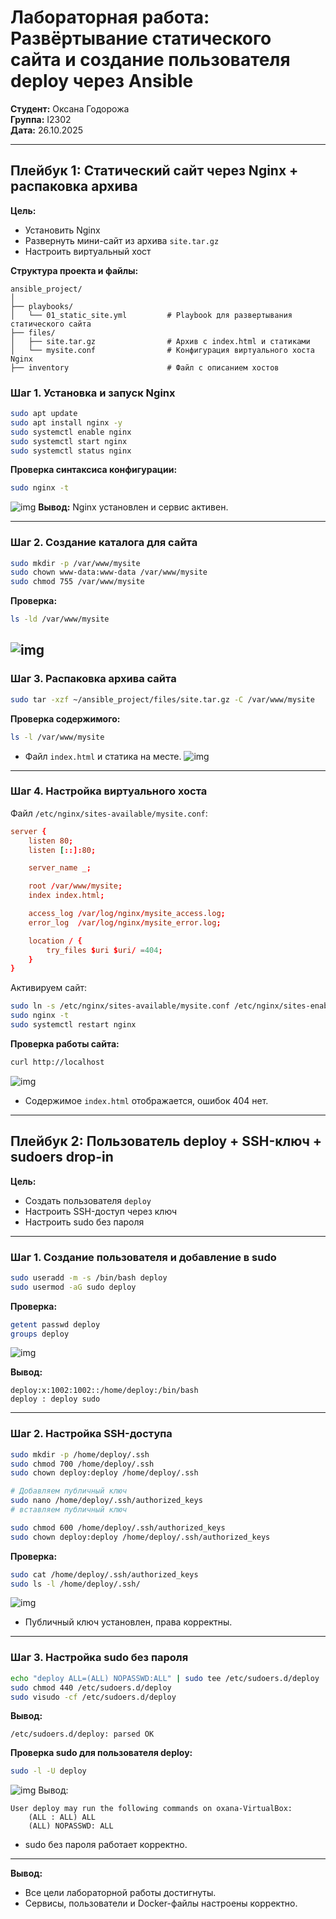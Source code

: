 # Лабораторная работа: Развёртывание статического сайта и создание пользователя deploy через Ansible

**Студент:** Оксана Годорожа  
**Группа:** I2302  
**Дата:** 26.10.2025

---

## Плейбук 1: Статический сайт через Nginx + распаковка архива

**Цель:**
- Установить Nginx
- Развернуть мини-сайт из архива `site.tar.gz`
- Настроить виртуальный хост

**Структура проекта и файлы:**

```
ansible_project/
│
├── playbooks/
│   └── 01_static_site.yml         # Playbook для развертывания статического сайта
├── files/
│   ├── site.tar.gz                # Архив с index.html и статиками
│   └── mysite.conf                # Конфигурация виртуального хоста Nginx
├── inventory                      # Файл с описанием хостов

```

### Шаг 1. Установка и запуск Nginx

```bash
sudo apt update
sudo apt install nginx -y
sudo systemctl enable nginx
sudo systemctl start nginx
sudo systemctl status nginx
```

**Проверка синтаксиса конфигурации:**

```bash
sudo nginx -t
```

![img](images/1.png)
**Вывод:** Nginx установлен и сервис активен.

---

### Шаг 2. Создание каталога для сайта

```bash
sudo mkdir -p /var/www/mysite
sudo chown www-data:www-data /var/www/mysite
sudo chmod 755 /var/www/mysite
```

**Проверка:**

```bash
ls -ld /var/www/mysite
```
![img](images/2.png)
---

### Шаг 3. Распаковка архива сайта

```bash
sudo tar -xzf ~/ansible_project/files/site.tar.gz -C /var/www/mysite
```



**Проверка содержимого:**

```bash
ls -l /var/www/mysite
```

- Файл `index.html` и статика на месте.
![img](images/3.png)
---

### Шаг 4. Настройка виртуального хоста

Файл `/etc/nginx/sites-available/mysite.conf`:

```conf
server {
    listen 80;
    listen [::]:80;

    server_name _;

    root /var/www/mysite;
    index index.html;

    access_log /var/log/nginx/mysite_access.log;
    error_log  /var/log/nginx/mysite_error.log;

    location / {
        try_files $uri $uri/ =404;
    }
}
```

Активируем сайт:

```bash
sudo ln -s /etc/nginx/sites-available/mysite.conf /etc/nginx/sites-enabled/
sudo nginx -t
sudo systemctl restart nginx
```

**Проверка работы сайта:**

```bash
curl http://localhost
```

![img](images/4.png)
- Содержимое `index.html` отображается, ошибок 404 нет.

---

## Плейбук 2: Пользователь deploy + SSH-ключ + sudoers drop-in

**Цель:**
- Создать пользователя `deploy`
- Настроить SSH-доступ через ключ
- Настроить sudo без пароля

---

### Шаг 1. Создание пользователя и добавление в sudo

```bash
sudo useradd -m -s /bin/bash deploy
sudo usermod -aG sudo deploy
```

**Проверка:**

```bash
getent passwd deploy
groups deploy
```
![img](images/5.png)

**Вывод:**

```
deploy:x:1002:1002::/home/deploy:/bin/bash
deploy : deploy sudo
```

---

### Шаг 2. Настройка SSH-доступа

```bash
sudo mkdir -p /home/deploy/.ssh
sudo chmod 700 /home/deploy/.ssh
sudo chown deploy:deploy /home/deploy/.ssh

# Добавляем публичный ключ
sudo nano /home/deploy/.ssh/authorized_keys
# вставляем публичный ключ

sudo chmod 600 /home/deploy/.ssh/authorized_keys
sudo chown deploy:deploy /home/deploy/.ssh/authorized_keys
```

**Проверка:**

```bash
sudo cat /home/deploy/.ssh/authorized_keys
sudo ls -l /home/deploy/.ssh/
```
![img](images/6.png)
- Публичный ключ установлен, права корректны.

---

### Шаг 3. Настройка sudo без пароля

```bash
echo "deploy ALL=(ALL) NOPASSWD:ALL" | sudo tee /etc/sudoers.d/deploy
sudo chmod 440 /etc/sudoers.d/deploy
sudo visudo -cf /etc/sudoers.d/deploy
```

**Вывод:**

```
/etc/sudoers.d/deploy: parsed OK
```

**Проверка sudo для пользователя deploy:**

```bash
sudo -l -U deploy
```
![img](images/7.png)
Вывод:

```
User deploy may run the following commands on oxana-VirtualBox:
    (ALL : ALL) ALL
    (ALL) NOPASSWD: ALL
```

- sudo без пароля работает корректно.

---


**Вывод:**
- Все цели лабораторной работы достигнуты.
- Сервисы, пользователи и Docker-файлы настроены корректно.

